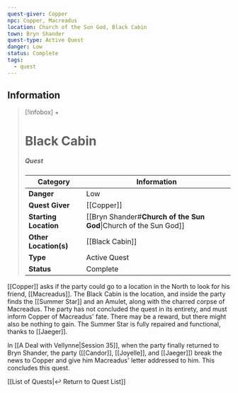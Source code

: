 ```yaml
---
quest-giver: Copper
npc: Copper, Macreadus
location: Church of the Sun God, Black Cabin
town: Bryn Shander
quest-type: Active Quest
danger: Low
status: Complete
tags:
  - quest
---
```


## Information
> [!infobox] +
> # Black Cabin
> ##### Quest
> | Category | Information |
> | ---- | ---- |
> | **Danger** | Low |
> | **Quest Giver** | [[Copper]] |
> | **Starting Location** | [[Bryn Shander#**Church of the Sun God**\|Church of the Sun God]] |
> | **Other Location(s)** | [[Black Cabin]] |
> | **Type** | Active Quest |
> | **Status** | Complete |

[[Copper]] asks if the party could go to a location in the North to look for his friend, [[Macreadus]]. The Black Cabin is the location, and inside the party finds the [[Summer Star]] and an Amulet, along with the charred corpse of Macreadus. The party has not concluded the quest in its entirety, and must inform Copper of Macreadus' fate. There may be a reward, but there might also be nothing to gain. The Summer Star is fully repaired and functional, thanks to [[Jaeger]].

In [[A Deal with Vellynne|Session 35]], when the party finally returned to Bryn Shander, the party ([[Candor]], [[Joyelle]], and [[Jaeger]]) break the news to Copper and give him Macreadus' letter addressed to him. This concludes this quest.


[[List of Quests|↩️ Return to Quest List]]